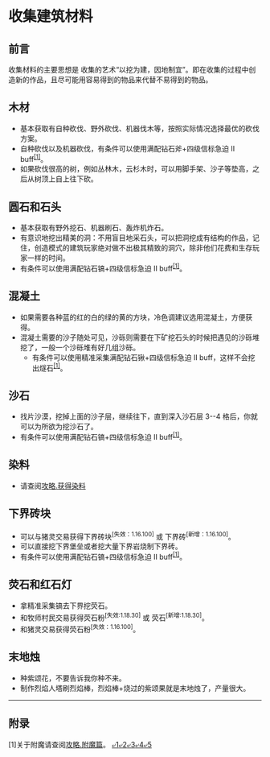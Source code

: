 <!-- community/creation/tutorialCollectingMaterial -->

# 收集建筑材料

## 前言
收集材料的主要思想是 收集的艺术“以挖为建，因地制宜”。即在收集的过程中创造新的作品，且尽可能用容易得到的物品来代替不易得到的物品。

## 木材
- 基本获取有自种砍伐、野外砍伐、机器伐木等，按照实际情况选择最优的砍伐方案。
- 自种砍伐以及机器砍伐，有条件可以使用满配钻石斧+四级信标急迫 II buff<sup>[[1]](community/creation/tutorialCollectingMaterial?id=附录)</sup>。
- 如果砍伐很高的树，例如丛林木，云杉木时，可以用脚手架、沙子等垫高，之后从树顶上自上往下砍。

## 圆石和石头
<!--?攻略.如何最高效率地获得石头/圆石-->
- 基本获取有野外挖石、机器刷石、轰炸机炸石。
- 有意识地挖出精美的洞：不用盲目地采石头，可以把洞挖成有结构的作品，记住，创造模式的建筑玩家绝对做不出极其精致的洞穴，除非他们花费和生存玩家一样的时间。
- 有条件可以使用满配钻石镐+四级信标急迫 II buff<sup>[[1]](community/creation/tutorialCollectingMaterial?id=附录)</sup>。

## 混凝土
- 如果需要各种蓝的红的白的绿的黄的方块，冷色调建议选用混凝土，方便获得。
- 混凝土需要的沙子随处可见，沙砾则需要在下矿挖石头的时候把遇见的沙砾堆挖了，一般一个沙砾堆有好几组沙砾。
  - 有条件可以使用精准采集满配钻石锹+四级信标急迫 II buff，这样不会挖出燧石<sup>[[1]](community/creation/tutorialCollectingMaterial?id=附录)</sup>。

## 沙石
- 找片沙漠，挖掉上面的沙子层，继续往下，直到深入沙石层 3--4 格后，你就可以为所欲为挖沙石了。
- 有条件可以使用满配钻石镐+四级信标急迫 II buff<sup>[[1]](community/creation/tutorialCollectingMaterial?id=附录)</sup>。

## 染料
- 请查阅[攻略.获得染料](community/creation/tutorialCollectingDyes)

## 下界砖块
- 可以与猪灵交易获得下界砖块<sup>[失效：1.16.100]</sup> 或 下界砖<sup>[新增：1.16.100]</sup>。
- 可以直接挖下界堡垒或者挖大量下界岩烧制下界砖。
- 有条件可以使用满配钻石镐+四级信标急迫 II buff<sup>[[1]](community/creation/tutorialCollectingMaterial?id=附录)</sup>。

## 荧石和红石灯
- 拿精准采集镐去下界挖荧石。
- 和牧师村民交易获得荧石粉<sup>[失效:1.18.30]</sup> 或 荧石<sup>[新增:1.18.30]</sup>。
- 和猪灵交易获得荧石粉<sup>[失效：1.16.100]</sup>。

## 末地烛
- 种紫颂花，不要告诉我你种不来。
- 制作烈焰人塔刷烈焰棒，烈焰棒+烧过的紫颂果就是末地烛了，产量很大。
---
## 附录
[1]关于附魔请查阅[攻略.附魔篇](community/creation/tutorialEnchanting)。 [⤶1](community/creation/tutorialCollectingMaterial?id=木材)[⤶2](community/creation/tutorialCollectingMaterial?id=圆石和石头)[⤶3](community/creation/tutorialCollectingMaterial?id=混凝土)[⤶4](community/creation/tutorialCollectingMaterial?id=沙石)[⤶5](community/creation/tutorialCollectingMaterial?id=下界砖块)

